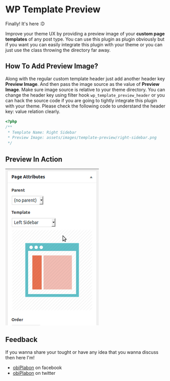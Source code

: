 # WP Template Preview
Finally! It's here :D

Improve your theme UX by providing a preview image of your **custom page templates** of any post type. You can use this plugin as plugin obviously but if you want you can easily integrate this plugin with your theme or you can just use the class throwing the directory far away.

## How To Add Preview Image?
Along with the regular custom template header just add another header key **Preview Image**. And then pass the image source as the value of **Preview Image**. Make sure image source is relative to your theme directory. You can change the header key using filter hook `wp_template_preview_header` or you can hack the source code if you are going to tightly integrate this plugin with your theme. Please check the following code to understand the header key: value relation clearly.

```php
<?php
/**
 * Template Name: Right Sidebar
 * Preview Image: assets/images/template-preview/right-sidebar.png
 */
```

## Preview In Action
![WP Template Preview In Action](imgs/wp-template-preview-in-action.gif)

## Feedback
If you wanna share your tought or have any idea that you wanna discuss then here I'm!

- [obiPlabon](https://fb.me/obiPlabon) on facebook
- [obiPlabon](https://twitter.com/obiPlabon) on twitter
